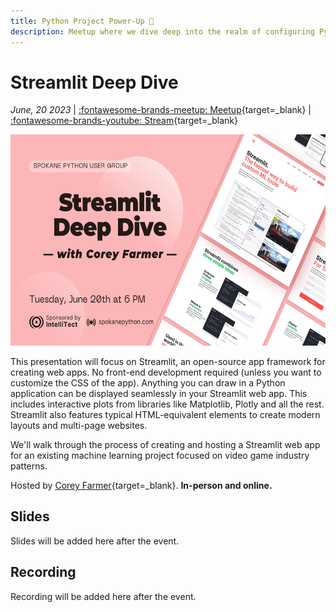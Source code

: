 ```yaml
---
title: Python Project Power-Up 💪
description: Meetup where we dive deep into the realm of configuring Python projects and creating an effective repository structure
---
```


# Streamlit Deep Dive

_June, 20 2023_ | [:fontawesome-brands-meetup: Meetup](https://www.meetup.com/python-spokane/events/293590941/){target=_blank} | [:fontawesome-brands-youtube: Stream](https://youtube.com/live/0vqxzOwgaVQ?feature=share){target=_blank}

<img src="/img/streamlit-deep-dive.png" width="600" height="337.5">

This presentation will focus on Streamlit, an open-source app framework for creating web apps. No front-end development required (unless you want to customize the CSS of the app). Anything you can draw in a Python application can be displayed seamlessly in your Streamlit web app. This includes interactive plots from libraries like Matplotlib, Plotly and all the rest. Streamlit also features typical HTML-equivalent elements to create modern layouts and multi-page websites.

We'll walk through the process of creating and hosting a Streamlit web app for an existing machine learning project focused on video game industry patterns.

Hosted by [Corey Farmer](https://github.com/MagnusGrave){target=_blank}. **In-person and online.**


## Slides

Slides will be added here after the event.

## Recording

Recording will be added here after the event.
